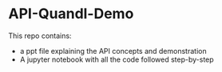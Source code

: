 # API-Quandl-Demo

This repo contains:

- a ppt file explaining the API concepts and demonstration
- A jupyter notebook with all the code followed step-by-step
